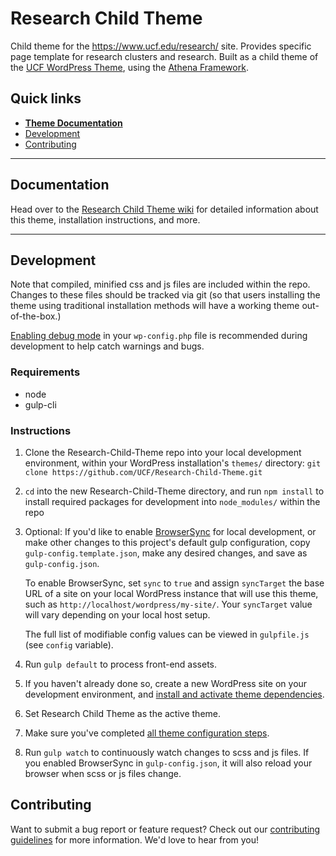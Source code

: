 # Research Child Theme

Child theme for the https://www.ucf.edu/research/ site. Provides specific page template for research clusters and research. Built as a child theme of the [UCF WordPress Theme](https://github.com/UCF/UCF-WordPress-Theme), using the [Athena Framework](https://ucf.github.io/Athena-Framework/).

## Quick links

* [**Theme Documentation**](https://github.com/UCF/Research-Child-Theme/wiki)
* [Development](#development)
* [Contributing](#contributing)

-----

## Documentation

Head over to the [Research Child Theme wiki](https://github.com/UCF/Research-Child-Theme/wiki) for detailed information about this theme, installation instructions, and more.

-----

## Development

Note that compiled, minified css and js files are included within the repo.  Changes to these files should be tracked via git (so that users installing the theme using traditional installation methods will have a working theme out-of-the-box.)

[Enabling debug mode](https://codex.wordpress.org/Debugging_in_WordPress) in your `wp-config.php` file is recommended during development to help catch warnings and bugs.

### Requirements
* node
* gulp-cli

### Instructions
1. Clone the Research-Child-Theme repo into your local development environment, within your WordPress installation's `themes/` directory: `git clone https://github.com/UCF/Research-Child-Theme.git`
2. `cd` into the new Research-Child-Theme directory, and run `npm install` to install required packages for development into `node_modules/` within the repo
3. Optional: If you'd like to enable [BrowserSync](https://browsersync.io) for local development, or make other changes to this project's default gulp configuration, copy `gulp-config.template.json`, make any desired changes, and save as `gulp-config.json`.

    To enable BrowserSync, set `sync` to `true` and assign `syncTarget` the base URL of a site on your local WordPress instance that will use this theme, such as `http://localhost/wordpress/my-site/`.  Your `syncTarget` value will vary depending on your local host setup.

    The full list of modifiable config values can be viewed in `gulpfile.js` (see `config` variable).
3. Run `gulp default` to process front-end assets.
4. If you haven't already done so, create a new WordPress site on your development environment, and [install and activate theme dependencies](https://github.com/UCF/Research-Child-Theme/wiki/Installation#installation-requirements).
5. Set Research Child Theme as the active theme.
6. Make sure you've completed [all theme configuration steps](https://github.com/UCF/Research-Child-Theme/wiki/Installation#theme-configuration).
7. Run `gulp watch` to continuously watch changes to scss and js files.  If you enabled BrowserSync in `gulp-config.json`, it will also reload your browser when scss or js files change.


## Contributing

Want to submit a bug report or feature request?  Check out our [contributing guidelines](https://github.com/UCF/Research-Child-Theme/blob/master/CONTRIBUTING.md) for more information.  We'd love to hear from you!
